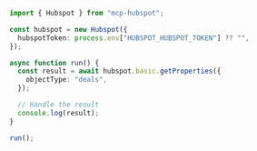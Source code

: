 <!-- Start SDK Example Usage [usage] -->
```typescript
import { Hubspot } from "mcp-hubspot";

const hubspot = new Hubspot({
  hubspotToken: process.env["HUBSPOT_HUBSPOT_TOKEN"] ?? "",
});

async function run() {
  const result = await hubspot.basic.getProperties({
    objectType: "deals",
  });

  // Handle the result
  console.log(result);
}

run();

```
<!-- End SDK Example Usage [usage] -->